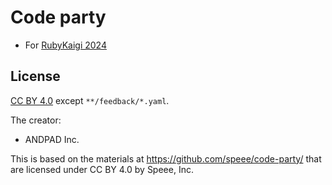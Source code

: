 # Code party

  * For [RubyKaigi 2024](rubykaigi-2024/)

## License

[CC BY 4.0](https://creativecommons.org/licenses/by/4.0/) except `**/feedback/*.yaml`.

The creator:

* ANDPAD Inc.

This is based on the materials at https://github.com/speee/code-party/ that are licensed under CC BY 4.0 by Speee, Inc.
